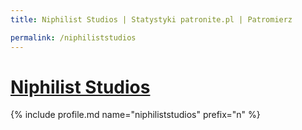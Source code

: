 ```yaml
---
title: Niphilist Studios | Statystyki patronite.pl | Patromierz

permalink: /niphiliststudios
---
```


# [Niphilist Studios](https://patronite.pl/niphiliststudios)

{% include profile.md name="niphiliststudios" prefix="n" %}

